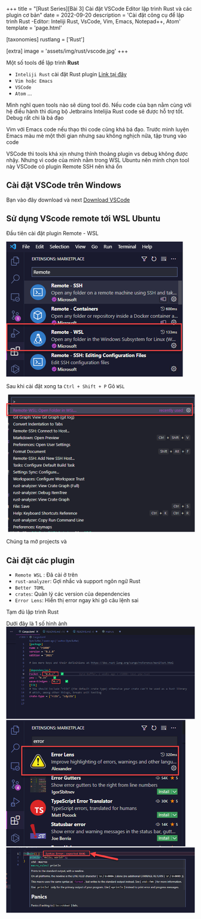 +++
title = "[Rust Series][Bài 3] Cài đặt VSCode Editor lập trình Rust và các plugin cơ bản"
date = 2022-09-20
description = 'Cài đặt công cụ để lập trình Rust -Editor: Inteliji Rust, VsCode, Vim, Emacs, Notepad++, Atom'
template = 'page.html'

[taxonomies]
rustlang = ['Rust']

[extra]
image = 'assets/img/rust/vscode.jpg'
+++

Một số tools để lập trình **Rust**

- `Inteliji Rust` cài đặt Rust plugin [Link tại đây](https://www.jetbrains.com/rust/)
- `Vim hoặc Emacs`
- `VSCode`
- `Atom`
  ...

Mình nghĩ quen tools nào sẽ dùng tool đó. Nếu code của bạn nằm cùng với hệ điều hành thì dùng bộ Jetbrains Intelijia Rust code sẽ được hỗ trợ tốt.
Debug rất chi là bá đạo

Vim với Emacs code nếu thạo thì code cũng khá bá đạo. Trước mình luyện Emacs màu mè một thời gian nhưng sau không nghịch nữa, tập trung vào code

VSCode thì tools khá xịn nhưng thỉnh thoảng plugin vs debug không được nhậy. Nhưng vì code của mình nằm trong WSL Ubuntu nên mình chọn tool này
VSCode có plugin Remote SSH nên khá ổn

## Cài đặt VSCode trên Windows

Bạn vào đây download và next [Download VSCode](https://code.visualstudio.com/download)

## Sử dụng VScode remote tới WSL Ubuntu

Đầu tiên cài đặt plugin Remote - WSL

<img src="/assets/img/rust/install-vscode-and-plugin1.png" alt="Cài đặt VSCode và Remote WSL">

Sau khi cài đặt xong ta `Ctrl + Shift + P` Gõ `WSL`

<img src="/assets/img/rust/install-vscode-and-plugin2.png" alt="Cài đặt VSCode và Remote WSL">

Chúng ta mở projects và

## Cài đặt các plugin

- `Remote WSL` : Đã cài ở trên
- `rust-analyzer`: Gợi nhắc và support ngôn ngữ Rust
- `Better TOML`
- `crates`: Quản lý các version của dependencies
- `Error Lens`: Hiển thị error ngay khi gõ câu lệnh sai

Tạm đủ lập trình Rust

Dưới đây là 1 số hình ảnh
<img src="/assets/img/rust/install-vscode-and-plugin3.png" alt="Cài đặt VSCode và Remote WSL">
<img src="/assets/img/rust/install-vscode-and-plugin4.png" alt="Cài đặt VSCode và Remote WSL">
<img src="/assets/img/rust/install-vscode-and-plugin5.png" alt="Dò lỗi ngay khi gõ lệnh Error Lens">
